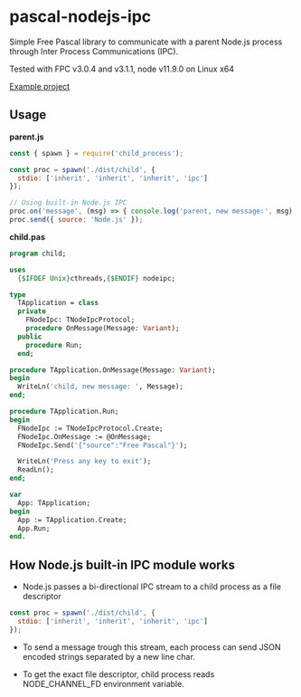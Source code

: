 # pascal-nodejs-ipc

Simple Free Pascal library to communicate with a parent Node.js process
through Inter Process Communications (IPC). 

Tested with FPC v3.0.4 and v3.1.1, node v11.9.0 on Linux x64

[Example project](example)

## Usage

**parent.js**
```js
const { spawn } = require('child_process');

const proc = spawn('./dist/child', {
  stdio: ['inherit', 'inherit', 'inherit', 'ipc']
});

// Using built-in Node.js IPC
proc.on('message', (msg) => { console.log('parent, new message:', msg) });
proc.send({ source: 'Node.js' });
```

**child.pas**
```pascal
program child;

uses
  {$IFDEF Unix}cthreads,{$ENDIF} nodeipc;

type
  TApplication = class
  private
    FNodeIpc: TNodeIpcProtocol;
    procedure OnMessage(Message: Variant);
  public
    procedure Run;
  end;

procedure TApplication.OnMessage(Message: Variant);
begin
  WriteLn('child, new message: ', Message);
end;

procedure TApplication.Run;
begin
  FNodeIpc := TNodeIpcProtocol.Create;
  FNodeIpc.OnMessage := @OnMessage;
  FNodeIpc.Send('{"source":"Free Pascal"}');

  WriteLn('Press any key to exit');
  ReadLn();
end;

var
  App: TApplication;
begin
  App := TApplication.Create;
  App.Run;
end.

```

## How Node.js built-in IPC module works

- Node.js passes a bi-directional IPC stream to a child process as a file
descriptor
```js
const proc = spawn('./dist/child', {
  stdio: ['inherit', 'inherit', 'inherit', 'ipc']
});
```

- To send a message trough this stream, each process can send JSON encoded
  strings separated by a new line char.

- To get the exact file descriptor, child process reads NODE_CHANNEL_FD
  environment variable.
